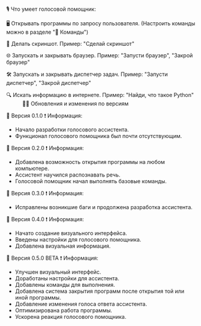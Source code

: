 🎙 Что умеет голосовой помощник:

🖥 Открывать программы по запросу пользователя.
  (Настроить команды можно в разделе "🤖 Команды")

📸 Делать скриншот.
  Пример: "Сделай скриншот"

🌐 Запускать и закрывать браузер.
  Пример: "Запусти браузер", "Закрой браузер"

🛠 Запускать и закрывать диспетчер задач.
  Пример: "Запусти диспетчер", "Закрой диспетчер"

🔍 Искать информацию в интернете.
  Пример: "Найди, что такое Python"
⠀
⠀
⠀
👨‍💻 Обновления и изменения по версиям

📢 Версия 0.1.0
  ❗️ Информация:
  - Начало разработки голосового ассистента.
  - Функционал голосового помощника был почти отсутствующим.

📢 Версия 0.2.0
  ❗️ Информация:
  - Добавлена возможность открытия программы на любом компьютере.
  - Ассистент научился распознавать речь.
  - Голосовой помощник начал выполнять базовые команды.

📢 Версия 0.3.0
  ❗️ Информация:
  - Исправлены возникшие баги и продолжена разработка ассистента.

📢 Версия 0.4.0
  ❗️ Информация:
  - Начато создание визуального интерфейса.
  - Введены настройки для голосового помощника.
  - Добавлена визуальная информация.

📢 Версия 0.5.0 BETA
  ❗️ Информация:
  - Улучшен визуальный интерфейс.
  - Доработаны настройки для ассистента.
  - Добавлены команды для выполнения.
  - Добавлена система закрытия программ после открытия той или иной программы.
  - Добавление изменения голоса ответа ассистента.
  - Оптимизирована работа программы.
  - Ускорена реакция голосового помощника.
